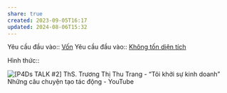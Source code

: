 ```yaml
---
share: true
created: 2023-09-05T16:17
updated: 2024-08-06T15:32
---
```

Yêu cầu đầu vào:: [Vốn](../../1%20Y%C3%AAu%20c%E1%BA%A7u%20%C4%91%E1%BA%A7u%20v%C3%A0o/V%E1%BB%91n.md)
Yêu cầu đầu vào:: [Không tốn diện tích](../../1%20Y%C3%AAu%20c%E1%BA%A7u%20%C4%91%E1%BA%A7u%20v%C3%A0o/Kh%C3%B4ng%20t%E1%BB%91n%20di%E1%BB%87n%20t%C3%ADch.md)

Hình thức::

![\[P4Ds TALK #2\] ThS. Trương Thị Thu Trang - “Tôi khởi sự kinh doanh” Những câu chuyện tạo tác động - YouTube](https://youtu.be/_hX2Sm5aOTk?si=gzGbUJi3-nIE5HZQ)